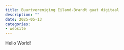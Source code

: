 ```yaml
---
title: Buurtvereniging Eiland-Brandt gaat digitaal
description: ""
date: 2025-05-13
categories:
- website
---
```


Hello World!